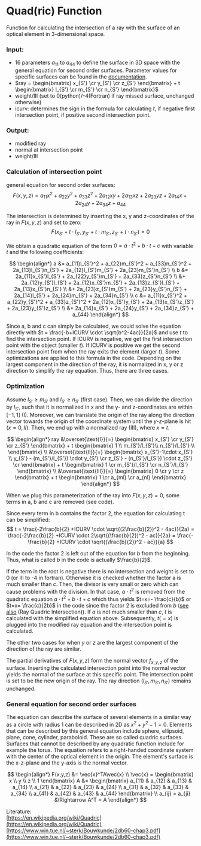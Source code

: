 # Quad(ric) Function

Function for calculating the intersection of a ray with the surface of an optical element in 3-dimensional space.

### Input: 

* 16 parameters $a_{11}$ to $a_{44}$ to define the surface in 3D space with the general equation for second order surfaces. Parameter values for specific surfaces can be found in the [documentation](https://it-ed-git.basisit.de/RAY/RAY/-/wikis/uploads/bdcf4515e03b2fccf462c5f0d76052c3/Paper_Schaefers_RAY_Springer_2007.pdf).
* $ray = \begin{bmatrix} x_{S'} \cr y_{S'} \cr z_{S'} \end{bmatrix} + t \begin{bmatrix} l_{S'} \cr m_{S'} \cr n_{S'} \end{bmatrix}$
* weight/III (set to 0(python)/-4(Fortran) if ray missed surface, unchanged otherwise)
* icurv: determines the sign in the formula for calculating $t$, if negative first intersection point, if positive second intersection point.

### Output:

* modified ray
* normal at intersection point
* weight/III

### Calculation of intersection point
general equation for second order surfaces:
$$F(x,y,z) = a_{11}x^2 + a_{22}y^2 + a_{33}z^2 + 2a_{12}xy + 2a_{13}xz + 2a_{23}yz + 2a_{14}x + 2a_{24}y + 2a_{34}z + a_{44}$$

The intersection is determined by inserting the x, y and z-coordinates of the ray in $F(x,y,z)$ and set to zero: <br>
$$F(x_{S'}+t \cdot l_{S'} ,y_{S'}+t \cdot m_{S'}, z_{S'}+t \cdot n_{S'}) = 0$$

We obtain a quadratic equation of the form $0 = a \cdot t^2 + b \cdot t + c$ with variable $t$ and the following coefficients:

$$
\begin{align*}
    a &= a_{11}l_{S'}^2 + a_{22}m_{S'}^2 + a_{33}n_{S'}^2 + 2a_{13}l_{S'}n_{S'} + 2a_{12}l_{S'}m_{S'} + 2a_{23}m_{S'}n_{S'} \\
    b &= 2a_{11}x_{S'}l_{S'} + 2a_{22}y_{S'}m_{S'} + 2a_{33}z_{S'}n_{S'} \\
    &+ 2a_{12}y_{S'}l_{S'} + 2a_{12}x_{S'}m_{S'} 
    + 2a_{13}z_{S'}l_{S'} + 2a_{13}x_{S'}n_{S'} \\
    &+ 2a_{23}z_{S'}m_{S'} + 2a_{23}y_{S'}n_{S'} 
    + 2a_{14}l_{S'} + 2a_{24}m_{S'} + 2a_{34}n_{S'} \\
    c &= a_{11}x_{S'}^2 + a_{22}y_{S'}^2 + a_{33}z_{S'}^2 + 2a_{12}x_{S'}y_{S'} + 2a_{13}x_{S'}z_{S'} + 2a_{23}y_{S'}z_{S'} \\ 
    &+ 2a_{14}x_{S'} + 2a_{24}y_{S'} + 2a_{34}z_{S'} + a_{44}
\end{align*}
$$

Since a, b and c can simply be calculated, we could solve the equation directly with  $t = \frac{-b+ICURV \cdot \sqrt{b^2-4ac}}{2a}$ and use $t$ to find the intersection point. If ICURV is negative, we get the first intersection point with the object (smaller $t$). If ICURV is positive we get the second intersection point from when the ray exits the element (larger $t$). Some optimizations are applied to this formula in the code. Depending on the largest component in the direction of the ray, it is normalized in x, y or z direction to simplify the ray equation. Thus, there are three cases.

### Optimization

Assume $l_{S'} \geq m_{S'}$ and $l_{S'} \geq n_{S'}$ (first case). Then, we can divide the direction by $l_{S'}$, such that it is normalized in x and the y- and z-coordinates are within $[-1,1]$ (I). Moreover, we can translate the origin of the ray along the direction vector towards the origin of the coordinate system until the $y$-$z$-plane is hit $(x=0, II)$. Then, we end up with a normalized ray (III), where $x=t$.

$$
\begin{align*}
    ray 
    &\overset{\text{I}}{=} \begin{bmatrix} x_{S'} \cr y_{S'} \cr z_{S'} \end{bmatrix} + t \begin{bmatrix} 1 \\ m_{S'}/l_{S'}\\ n_{S'}/l_{S'} \\ \end{bmatrix} \\
    &\overset{\text{II}}{=} \begin{bmatrix} x_{S'}-1\cdot x_{S'} \\ y_{S'} - (m_{S'}/l_{S'}) \cdot y_{S'} \cr z_{S'} - (n_{S'}/l_{S'}) \cdot z_{S'} \cr \end{bmatrix} + t \begin{bmatrix} 1 \cr m_{S'}/l_{S'} \cr n_{S'}/l_{S'} \end{bmatrix} \\
    &\overset{\text{III}}{=} \begin{bmatrix} 0 \cr y \cr z \end{bmatrix} + t \begin{bmatrix} 1 \cr a_{ml} \cr a_{nl} \end{bmatrix} 
\end{align*}
$$

When we plug this parameterization of the ray into $F(x,y,z)=0$, some terms in a, b and c are removed (see code).

Since every term in b contains the factor 2, the equation for calculating t can be simplified:
$$
t = \frac{-2\frac{b}{2} +ICURV \cdot \sqrt{(2\frac{b}{2})^2 - 4ac}}{2a} = \frac{-2\frac{b}{2} +ICURV \cdot 2\sqrt{(\frac{b}{2})^2 - ac}}{2a} = \frac{-\frac{b}{2} +ICURV \cdot \sqrt{(\frac{b}{2})^2 - ac}}{a}
$$

In the code the factor 2 is left out of the equation for $b$ from the beginning. Thus, what is called $b$ in the code is actually $\frac{b}{2}$.

If the term in the root is negative there is no intersection and weight is set to 0 (or III to -4 in fortran). 
Otherwise it is checked whether the factor a is much smaller than $c$. Then, the divisor is very small or zero which can cause problems with the division. In that case, $a \cdot t^2$ is removed from the quadratic equation $a \cdot t^2 + b \cdot t + c$ which thus yields $t=x=- \frac{c}{b}$ or $t=x= \frac{c}{2b}$ in the code since the factor $2$ is excluded from $b$ ([see also](https://www.cs.uaf.edu/2012/spring/cs481/section/0/lecture/01_26_ray_intersections.html) (Ray Quadric Intersection)). 
If $a$ is not much smaller than $c$, $t$ is calculated with the simplified equation above. Subsequently, $t (=x)$ is plugged into the modified ray equation and the intersection point is calculated.

The other two cases for when $y$ or $z$ are the largest component of the direction of the ray are similar.

The partial derivatives of $F(x,y,z)$ form the normal vector $f_{x,y,z}$ of the surface. Inserting the calculated intersection point into the normal vector yields the normal of the surface at this specific point. The intersection point is set to be the new origin of the ray. The ray direction $(l_{S'},m_{S'},n_{S'})$ remains unchanged.

### General equation for second order surfaces
The equation can describe the surface of several elements in a similar way as a circle with radius 1 can be described in 2D as $x^2 + y^2 -1 = 0$. Elements that can be described by this general equation include sphere, ellipsoid, plane, cone, cylinder, paraboloid. These are so called quadric surfaces. Surfaces that cannot be described by any quadratic function include for example the torus.
The equation refers to a right-handed coordinate system with the center of the optical element in the origin. The element's surface is the x-z-plane and the y-axis is the normal vector. 

$$
\begin{align*}
    F(x,y,z) &= \vec{x}^TA\vec{x} \\
    \vec{x} = \begin{bmatrix} x \\ y \\ z \\ 1 \end{bmatrix}
    A &= \begin{bmatrix} a_{11} & a_{12} & a_{13} & a_{14} \\
    a_{21} & a_{22} & a_{23} & a_{24} \\
    a_{31} & a_{32} & a_{33} & a_{34} \\
    a_{41} & a_{42} & a_{43} & a_{44} 
    \end{bmatrix} \\
    a_{ij} = a_{ji} &\Rightarrow A^T = A
\end{align*}
$$

Literature: <br>
[https://en.wikipedia.org/wiki/Quadric](https://en.wikipedia.org/wiki/Quadric) <br>
[https://www.win.tue.nl/~sterk/Bouwkunde/2db60-chap3.pdf](https://www.win.tue.nl/~sterk/Bouwkunde/2db60-chap3.pdf)
